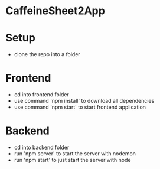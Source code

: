 # CaffeineSheet2App

# Setup

- clone the repo into a folder

# Frontend

- cd into frontend folder
- use command 'npm install' to download all dependencies
- use command 'npm start' to start frontend application

# Backend

- cd into backend folder
- run 'npm server' to start the server with nodemon
- run 'npm start' to just start the server with node
